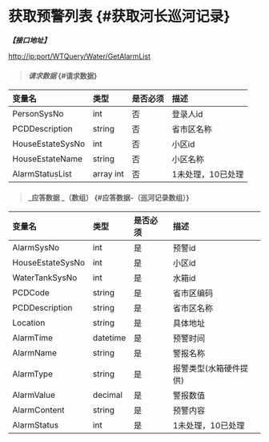 # 获取预警列表 {#获取河长巡河记录}

_**【接口地址】**_

[http://ip:port/WTQuery/Water/GetAlarmList](http://ip:port/WTQuery/Water/GetWaterTankList)

> #### _请求数据_ {#请求数据}

| 变量名 | 类型 | 是否必须 | 描述 |
| :--- | :--- | :--- | :--- |
| PersonSysNo | int | 否 | 登录人id |
| PCDDescription | string | 否 | 省市区名称 |
| HouseEstateSysNo | int | 否 | 小区id |
| HouseEstateName | string | 否 | 小区名称 |
| AlarmStatusList | array int | 否 | 1未处理，10已处理 |

> #### _应答数据 _（数组） {#应答数据-（巡河记录数组）}

| 变量名 | 类型 | 是否必须 | 描述 |
| :--- | :--- | :--- | :--- |
| AlarmSysNo | int | 是 | 预警id |
| HouseEstateSysNo | int | 是 | 小区id |
| WaterTankSysNo | int | 是 | 水箱id |
| PCDCode | string | 是 | 省市区编码 |
| PCDDescription | string | 是 | 省市区名称 |
| Location | string | 是 | 具体地址 |
| AlarmTime | datetime | 是 | 预警时间 |
| AlarmName | string | 是 | 警报名称 |
| AlarmType | string | 是 | 报警类型\(水箱硬件提供\) |
| AlarmValue | decimal | 是 | 警报数值 |
| AlarmContent | string | 是 | 预警内容 |
| AlarmStatus | int | 是 | 1未处理，10已处理 |



